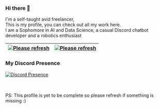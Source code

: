 ### Hi there 👋
I'm a self-taught avid freelancer,<br>
This is my profile, you can check out all my work here.<br>
I am a Sophomore in AI and Data Science, a casual Discord chatbot developer and a robotics enthusiast<br>


| <a href="https://github.com/anuraghazra/github-readme-stats"><img align="center" src="http://github-readme-stats-mcuxdaredevil.vercel.app/api?username=MCUxDaredevil&count_private=true&show_icons=true&theme=github_dark&include_all_commits=true&hide_border=true&custom_title=Github%20Stats" alt="Please refresh" /></a> | <a href="https://github.com/anuraghazra/github-readme-stats"><img align="center" src="http://github-readme-stats-mcuxdaredevil.vercel.app/api/top-langs/?username=MCUxDaredevil&layout=compact&theme=github_dark&hide_border=true&exclude_repo=github-readme-stats,MCUxDaredevil.github.io,Models" alt="Please refresh"/></a> |
| ------------- | ------------- |

### My Discord Presence
[![Discord Presence](https://lanyard.cnrad.dev/api/561431845644926976)](https://discord.com/users/561431845644926976)

<br>
<br>
PS: This profile is yet to be complete so please refresh if something is missing :)
